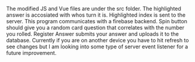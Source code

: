 The modified JS and Vue files are under the src folder. 
The highlighted answer is accosiated with whos turn it is. 
Highlighted index is sent to the server.
This program communicates with a firebase backend. 
Spin button should give you a random card question that correlates with the number you rolled.
Register Answer submits your answer and uploads it to the database.
Currently if you are on another device you have to hit refresh to see changes but I am looking into some type of server event listener for a future improvement. 
